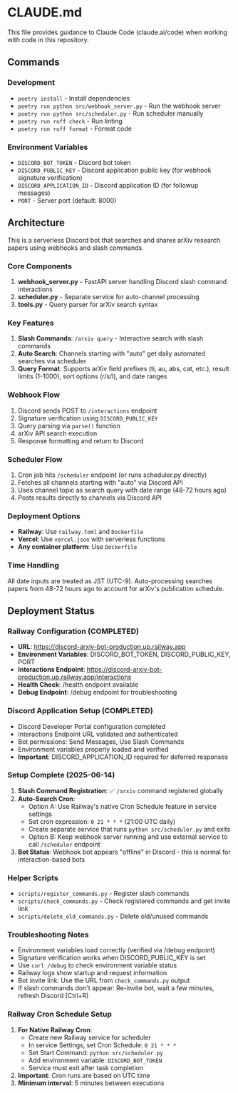 # CLAUDE.md

This file provides guidance to Claude Code (claude.ai/code) when working with code in this repository.

## Commands

### Development
- `poetry install` - Install dependencies
- `poetry run python src/webhook_server.py` - Run the webhook server
- `poetry run python src/scheduler.py` - Run scheduler manually
- `poetry run ruff check` - Run linting
- `poetry run ruff format` - Format code

### Environment Variables
- `DISCORD_BOT_TOKEN` - Discord bot token
- `DISCORD_PUBLIC_KEY` - Discord application public key (for webhook signature verification)
- `DISCORD_APPLICATION_ID` - Discord application ID (for followup messages)
- `PORT` - Server port (default: 8000)

## Architecture

This is a serverless Discord bot that searches and shares arXiv research papers using webhooks and slash commands.

### Core Components
1. **webhook_server.py** - FastAPI server handling Discord slash command interactions
2. **scheduler.py** - Separate service for auto-channel processing
3. **tools.py** - Query parser for arXiv search syntax

### Key Features
1. **Slash Commands**: `/arxiv query` - Interactive search with slash commands
2. **Auto Search**: Channels starting with "auto" get daily automated searches via scheduler
3. **Query Format**: Supports arXiv field prefixes (ti, au, abs, cat, etc.), result limits (1-1000), sort options (r/s/l), and date ranges

### Webhook Flow
1. Discord sends POST to `/interactions` endpoint
2. Signature verification using `DISCORD_PUBLIC_KEY`
3. Query parsing via `parse()` function
4. arXiv API search execution
5. Response formatting and return to Discord

### Scheduler Flow
1. Cron job hits `/scheduler` endpoint (or runs scheduler.py directly)
2. Fetches all channels starting with "auto" via Discord API
3. Uses channel topic as search query with date range (48-72 hours ago)
4. Posts results directly to channels via Discord API

### Deployment Options
- **Railway**: Use `railway.toml` and `Dockerfile`
- **Vercel**: Use `vercel.json` with serverless functions
- **Any container platform**: Use `Dockerfile`

### Time Handling
All date inputs are treated as JST (UTC-9). Auto-processing searches papers from 48-72 hours ago to account for arXiv's publication schedule.

## Deployment Status

### Railway Configuration (COMPLETED)
- **URL**: https://discord-arxiv-bot-production.up.railway.app
- **Environment Variables**: DISCORD_BOT_TOKEN, DISCORD_PUBLIC_KEY, PORT
- **Interactions Endpoint**: https://discord-arxiv-bot-production.up.railway.app/interactions
- **Health Check**: /health endpoint available
- **Debug Endpoint**: /debug endpoint for troubleshooting

### Discord Application Setup (COMPLETED)
- Discord Developer Portal configuration completed
- Interactions Endpoint URL validated and authenticated
- Bot permissions: Send Messages, Use Slash Commands
- Environment variables properly loaded and verified
- **Important**: DISCORD_APPLICATION_ID required for deferred responses

### Setup Complete (2025-06-14)
1. **Slash Command Registration**: ✅ `/arxiv` command registered globally
2. **Auto-Search Cron**: 
   - Option A: Use Railway's native Cron Schedule feature in service settings
   - Set cron expression: `0 21 * * *` (21:00 UTC daily)
   - Create separate service that runs `python src/scheduler.py` and exits
   - Option B: Keep webhook server running and use external service to call `/scheduler` endpoint
3. **Bot Status**: Webhook bot appears "offline" in Discord - this is normal for interaction-based bots

### Helper Scripts
- `scripts/register_commands.py` - Register slash commands
- `scripts/check_commands.py` - Check registered commands and get invite link
- `scripts/delete_old_commands.py` - Delete old/unused commands

### Troubleshooting Notes
- Environment variables load correctly (verified via /debug endpoint)
- Signature verification works when DISCORD_PUBLIC_KEY is set
- Use `curl /debug` to check environment variable status
- Railway logs show startup and request information
- Bot invite link: Use the URL from `check_commands.py` output
- If slash commands don't appear: Re-invite bot, wait a few minutes, refresh Discord (Ctrl+R)

### Railway Cron Schedule Setup
1. **For Native Railway Cron**:
   - Create new Railway service for scheduler
   - In service Settings, set Cron Schedule: `0 21 * * *`
   - Set Start Command: `python src/scheduler.py`
   - Add environment variable: `DISCORD_BOT_TOKEN`
   - Service must exit after task completion
2. **Important**: Cron runs are based on UTC time
3. **Minimum interval**: 5 minutes between executions
